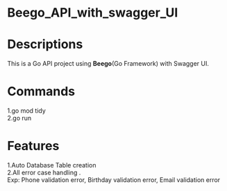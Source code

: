 # Beego_API_with_swagger_UI

<h1>Descriptions </h1>
<p>
This is a Go API project using <strong>Beego</strong>(Go Framework) with Swagger UI.
</p>
<h1>Commands </h1>
<span>1.go mod tidy</span> <br>
<span>2.go run</span>

<h1>Features </h1>
<span>1.Auto Database Table creation</span> <br>
<span>2.All error case handling . <br>Exp: Phone validation error, Birthday validation error, Email validation error  </span>


